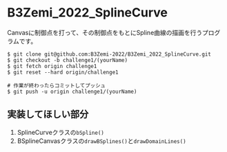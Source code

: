 ﻿# B3Zemi_2022_SplineCurve
Canvasに制御点を打って、その制御点をもとにSpline曲線の描画を行うプログラムです。

```
$ git clone git@github.com:B3Zemi-2022/B3Zemi_2022_SplineCurve.git
$ git checkout -b challenge1/(yourName)
$ git fetch origin challenge1
$ git reset --hard origin/challenge1

# 作業が終わったらコミットしてプッシュ
$ git push -u origin challenge1/(yourName)
```

## 実装してほしい部分
1. SplineCurveクラスの`bSpline()`
2. BSplineCanvasクラスの`drawBSplines()`と`drawDomainLines()`